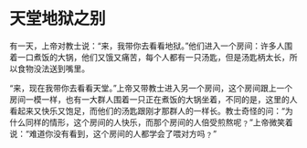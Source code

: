 # 天堂地狱之别

有一天，上帝对教士说：“来，我带你去看看地狱。”他们进入一个房间：许多人围着一口煮饭的大锅，他们又饿又痛苦，每个人都有一只汤匙，但是汤匙柄太长，所以食物没法送到嘴里。 

“来，现在我带你去看看天堂。”上帝又带教士进入另一个房间，这个房间跟上一个房间一模一样，也有一大群人围着一只正在煮饭的大锅坐着，不同的是，这里的人看起来又快乐又饱足，而他们的汤匙跟刚才那群人的一样长。教士奇怪的问：“为什么同样的情形，这个房间的人快乐，而那个房间的人倍受煎熬呢﹖”上帝微笑着说：“难道你没有看到，这个房间的人都学会了喂对方吗﹖”
 